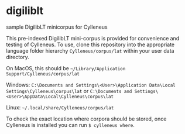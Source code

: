 # digiliblt
sample DigilibLT minicorpus for Cylleneus

This pre-indexed DigilibLT mini-corpus is provided for convenience and testing of Cylleneus. To use, clone this repository into 
the appropriate language folder hierarchy ``Cylleneus/corpus/lat`` within your user data directory.

On MacOS, this should be ``~/Library/Application Support/Cylleneus/corpus/lat``

Windows: ``C:\Documents and Settings\<User>\Application Data\Local Settings\Cylleneus\corpus\lat`` or ``C:\Documents and Settings\<User>\AppData\Local\Cylleneus\corpus\lat``

Linux: ``~/.local/share/Cylleneus/corpus/lat``

To check the exact location where corpora should be stored, once Cylleneus is installed you can run ``$ cylleneus where``.
